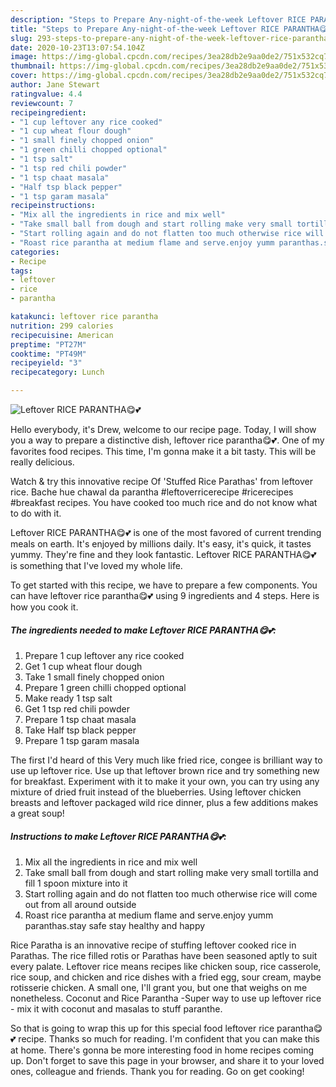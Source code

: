 ```yaml
---
description: "Steps to Prepare Any-night-of-the-week Leftover RICE PARANTHA😋💕"
title: "Steps to Prepare Any-night-of-the-week Leftover RICE PARANTHA😋💕"
slug: 293-steps-to-prepare-any-night-of-the-week-leftover-rice-parantha
date: 2020-10-23T13:07:54.104Z
image: https://img-global.cpcdn.com/recipes/3ea28db2e9aa0de2/751x532cq70/leftover-rice-parantha😋💕-recipe-main-photo.jpg
thumbnail: https://img-global.cpcdn.com/recipes/3ea28db2e9aa0de2/751x532cq70/leftover-rice-parantha😋💕-recipe-main-photo.jpg
cover: https://img-global.cpcdn.com/recipes/3ea28db2e9aa0de2/751x532cq70/leftover-rice-parantha😋💕-recipe-main-photo.jpg
author: Jane Stewart
ratingvalue: 4.4
reviewcount: 7
recipeingredient:
- "1 cup leftover any rice cooked"
- "1 cup wheat flour dough"
- "1 small finely chopped onion"
- "1 green chilli chopped optional"
- "1 tsp salt"
- "1 tsp red chili powder"
- "1 tsp chaat masala"
- "Half tsp black pepper"
- "1 tsp garam masala"
recipeinstructions:
- "Mix all the ingredients in rice and mix well"
- "Take small ball from dough and start rolling make very small tortilla and fill 1 spoon mixture into it"
- "Start rolling again and do not flatten too much otherwise rice will come out from all around outside"
- "Roast rice parantha at medium flame and serve.enjoy yumm paranthas.stay safe stay healthy and happy"
categories:
- Recipe
tags:
- leftover
- rice
- parantha

katakunci: leftover rice parantha 
nutrition: 299 calories
recipecuisine: American
preptime: "PT27M"
cooktime: "PT49M"
recipeyield: "3"
recipecategory: Lunch

---
```



![Leftover RICE PARANTHA😋💕](https://img-global.cpcdn.com/recipes/3ea28db2e9aa0de2/751x532cq70/leftover-rice-parantha😋💕-recipe-main-photo.jpg)

Hello everybody, it's Drew, welcome to our recipe page. Today, I will show you a way to prepare a distinctive dish, leftover rice parantha😋💕. One of my favorites food recipes. This time, I'm gonna make it a bit tasty. This will be really delicious.

Watch &amp; try this innovative recipe Of &#39;Stuffed Rice Parathas&#39; from leftover rice. Bache hue chawal da parantha #leftoverricerecipe #ricerecipes #breakfast recipes. You have cooked too much rice and do not know what to do with it.

Leftover RICE PARANTHA😋💕 is one of the most favored of current trending meals on earth. It's enjoyed by millions daily. It's easy, it's quick, it tastes yummy. They're fine and they look fantastic. Leftover RICE PARANTHA😋💕 is something that I've loved my whole life.


To get started with this recipe, we have to prepare a few components. You can have leftover rice parantha😋💕 using 9 ingredients and 4 steps. Here is how you cook it.

<!--inarticleads1-->

##### The ingredients needed to make Leftover RICE PARANTHA😋💕:

1. Prepare 1 cup leftover any rice cooked
1. Get 1 cup wheat flour dough
1. Take 1 small finely chopped onion
1. Prepare 1 green chilli chopped optional
1. Make ready 1 tsp salt
1. Get 1 tsp red chili powder
1. Prepare 1 tsp chaat masala
1. Take Half tsp black pepper
1. Prepare 1 tsp garam masala


The first I&#39;d heard of this Very much like fried rice, congee is brilliant way to use up leftover rice. Use up that leftover brown rice and try something new for breakfast. Experiment with it to make it your own, you can try using any mixture of dried fruit instead of the blueberries. Using leftover chicken breasts and leftover packaged wild rice dinner, plus a few additions makes a great soup! 

<!--inarticleads2-->

##### Instructions to make Leftover RICE PARANTHA😋💕:

1. Mix all the ingredients in rice and mix well
1. Take small ball from dough and start rolling make very small tortilla and fill 1 spoon mixture into it
1. Start rolling again and do not flatten too much otherwise rice will come out from all around outside
1. Roast rice parantha at medium flame and serve.enjoy yumm paranthas.stay safe stay healthy and happy


Rice Paratha is an innovative recipe of stuffing leftover cooked rice in Parathas. The rice filled rotis or Parathas have been seasoned aptly to suit every palate. Leftover rice means recipes like chicken soup, rice casserole, rice soup, and chicken and rice dishes with a fried egg, sour cream, maybe rotisserie chicken. A small one, I&#39;ll grant you, but one that weighs on me nonetheless. Coconut and Rice Parantha -Super way to use up leftover rice - mix it with coconut and masalas to stuff paranthe. 

So that is going to wrap this up for this special food leftover rice parantha😋💕 recipe. Thanks so much for reading. I'm confident that you can make this at home. There's gonna be more interesting food in home recipes coming up. Don't forget to save this page in your browser, and share it to your loved ones, colleague and friends. Thank you for reading. Go on get cooking!

